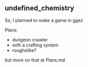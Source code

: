 ## undefined_chemistry

So, I planned to make a game in ggez

Plans:
- dungeon crawler
- with a crafting system
- roughelike?

but more on that at Plans.md
